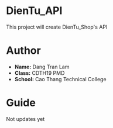 # DienTu_API

This project will create DienTu_Shop's API

# Author

- **Name:** Dang Tran Lam
- **Class:** CDTH19 PMD
- **School:** Cao Thang Technical College

# Guide

Not updates yet 
